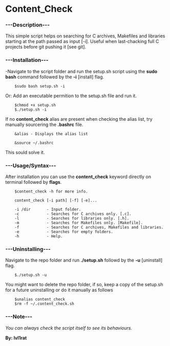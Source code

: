 # Content_Check


###	---Description---

This simple script helps on searching for C archives, Makefiles and libraries starting at the path passed as input [-i].
Useful when last-chacking full C projects before git pushing it [see git].

###	---Installation---

-Navigate to the script folder and run the setup.sh script using the **sudo bash** command followed by the **-i** [install] flag.
```	
	$sudo bash setup.sh -i
```

Or: Add an executable permition to the setup.sh file and run it.
```
	$chmod +x setup.sh
	$./setup.sh -i
```
If no **content_check** alias are present when checking the alias list, try manually sourcering the **.bashrc** file.
```
	&alias - Displays the alias list
```
```
	&source ~/.bashrc
```
This sould solve it.

###	---Usage/Syntax---

After installation you can use the **content_check** keyword directly on terminal followed by **flags**.
```
	$content_check -h for more info.
```
```
	content_check [-i path] [-f] [-e]...

	-i /dir       - Input folder.
	-c            - Searches for C archives only. [.c].
	-l            - Searches for libraries only. [.h].
	-m            - Searches for Makefiles only. [Makefile].
	-f            - Searches for C archives, Makefiles and libraries.
	-e            - Searches for empty folders.
	-h            - Help.
```

###	---Uninstalling---

Navigate to the repo folder and run **./setup.sh** followd by the **-u** [uninstall] flag.
```
	$./setup.sh -u
```
You might want to delete the repo folder, if so, keep a copy of the setup.sh for a future uninstalling or do it manually as follows
```
	$unalias content_check
	$rm -f ~/.content_check.sh
```

###	---Note---

*You can always check the script itself to see its behaviours.*




**By: lvl1rat**
